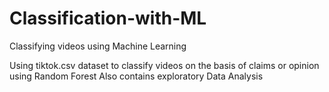 # Classification-with-ML
Classifying videos using Machine Learning

Using tiktok.csv dataset to classify videos on the basis of claims or opinion using Random Forest
Also contains exploratory Data Analysis
